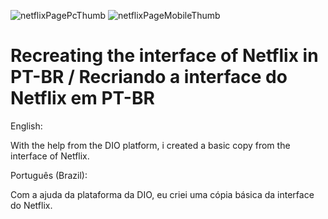 ![netflixPagePcThumb](https://user-images.githubusercontent.com/75752123/115880876-9247ff00-a421-11eb-9406-aa2eef8dae98.jpg)
![netflixPageMobileThumb](https://user-images.githubusercontent.com/75752123/115880879-92e09580-a421-11eb-97c2-5177533936a6.jpg)
# Recreating the interface of Netflix in PT-BR / Recriando a interface do Netflix em PT-BR

English:

With the help from the DIO platform, i created a basic copy from the interface of Netflix.

Português (Brazil):

Com a ajuda da plataforma da DIO, eu criei uma cópia básica da interface do Netflix.
